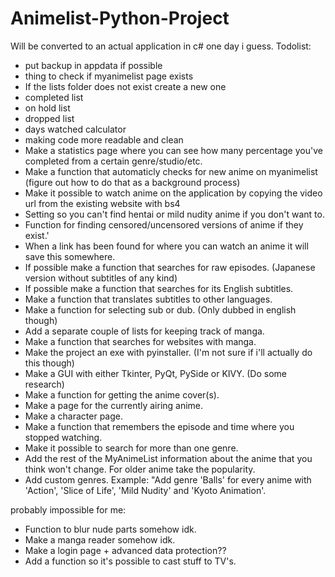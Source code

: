 # Animelist-Python-Project
Will be converted to an actual application in c# one day i guess.
Todolist:
- put backup in appdata if possible
- thing to check if myanimelist page exists
- If the lists folder does not exist create a new one
- completed list
- on hold list
- dropped list
- days watched calculator
- making code more readable and clean
- Make a statistics page where you can see how many percentage you've completed from a certain genre/studio/etc.
- Make a function that automaticly checks for new anime on myanimelist (figure out how to do that as a background process)
- Make it possible to watch anime on the application by copying the video url from the existing website with bs4
- Setting so you can't find hentai or mild nudity anime if you don't want to.
- Function for finding censored/uncensored versions of anime if they exist.'
- When a link has been found for where you can watch an anime it will save this somewhere.
- If possible make a function that searches for raw episodes. (Japanese version without subtitles of any kind)
- If possible make a function that searches for its English subtitles.
- Make a function that translates subtitles to other languages.
- Make a function for selecting sub or dub. (Only dubbed in english though)
- Add a separate couple of lists for keeping track of manga.
- Make a function that searches for websites with manga.
- Make the project an exe with pyinstaller. (I'm not sure if i'll actually do this though)
- Make a GUI with either Tkinter, PyQt, PySide or KIVY. (Do some research)
- Make a function for getting the anime cover(s).
- Make a page for the currently airing anime.
- Make a character page.
- Make a function that remembers the episode and time where you stopped watching.
- Make it possible to search for more than one genre.
- Add the rest of the MyAnimeList information about the anime that you think won't change. For older anime take the popularity.
- Add custom genres. Example: "Add genre 'Balls' for every anime with 'Action', 'Slice of Life', 'Mild Nudity' and 'Kyoto Animation'.

probably impossible for me:
- Function to blur nude parts somehow idk.
- Make a manga reader somehow idk.
- Make a login page + advanced data protection??
- Add a function so it's possible to cast stuff to TV's.
